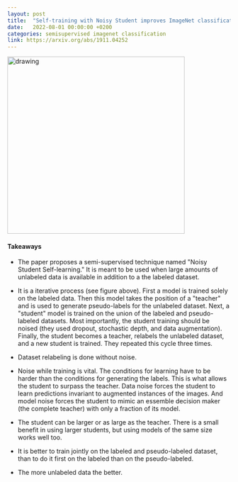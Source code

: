```yaml
---
layout: post
title:  "Self-training with Noisy Student improves ImageNet classification"
date:   2022-08-01 00:00:00 +0200
categories: semisupervised imagenet classification
link: https://arxiv.org/abs/1911.04252
---
```


<img src="{{site.baseurl}}/assets/img/2022-08-01-Self-training with Noisy Student improves ImageNet classification.png" alt="drawing" width="400"/>

#### Takeaways

- The paper proposes a semi-supervised technique named "Noisy Student Self-learning." It is meant to be used when large amounts of unlabeled data is available in addition to a the labeled dataset.

- It is a iterative process (see figure above). First a model is trained solely on the labeled data. Then this model takes the position of a "teacher" and is used to generate pseudo-labels for the unlabeled dataset. Next, a "student" model is trained on the union of the labeled and pseudo-labeled datasets. Most importantly, the student training should be noised (they used dropout, stochastic depth, and data augmentation). Finally, the student becomes a teacher, relabels the unlabeled dataset, and a new student is trained. They repeated this cycle three times.

- Dataset relabeling is done without noise.

- Noise while training is vital. The conditions for learning have to be harder than the conditions for generating the labels. This is what allows the student to surpass the teacher. Data noise forces the student to learn predictions invariant to augmented instances of the images. And model noise forces the student to mimic an essemble decision maker (the complete teacher) with only a fraction of its model.

- The student can be larger or as large as the teacher. There is a small benefit in using larger students, but using models of the same size works well too.

- It is better to train jointly on the labeled and pseudo-labeled dataset, than to do it first on the labeled than on the pseudo-labeled.

- The more unlabeled data the better.
